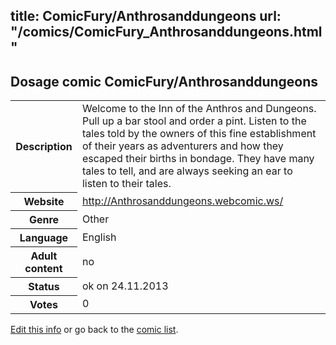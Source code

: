 title: ComicFury/Anthrosanddungeons
url: "/comics/ComicFury_Anthrosanddungeons.html"
---
Dosage comic ComicFury/Anthrosanddungeons
-----------------------------------------

<p id="msg"></p>
<script type="text/javascript">
if (window.location.search === '?edit_info_mail=sent_ok') {
  var elem = document.getElementById("msg");
  elem.innerHTML = 'Edited information sucessfully sent for review, which is usually done daily. Thanks!';
  elem.className = 'ok';
}
</script>
<table class="comicinfo">
<tr>
<th>Description</th><td>Welcome to the Inn of the Anthros and Dungeons. Pull up a bar stool and order a pint. Listen to the tales told by the owners of this fine establishment of their years as adventurers and how they escaped their births in bondage. They have many tales to tell, and are always seeking an ear to listen to their tales.</td>
</tr>
<tr>
<th>Website</th><td><a href="http://Anthrosanddungeons.webcomic.ws/">http://Anthrosanddungeons.webcomic.ws/</a></td>
</tr>
<tr>
<th>Genre</th><td>Other</td>
</tr>
<tr>
<th>Language</th><td>English</td>
</tr>
<tr>
<th>Adult content</th><td>no</td>
</tr>
<tr>
<th>Status</th><td>ok on 24.11.2013</td>
</tr>
<tr>
<th>Votes</th><td>0</td>
</tr>
</table>

[Edit this info](ComicFury_Anthrosanddungeons_edit.html) or go back to the [comic list](../comic-index.html).
